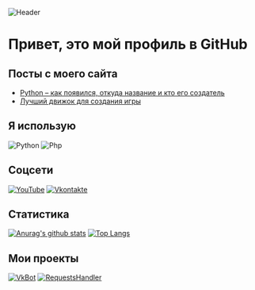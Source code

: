![Header](https://github.uprj.ru/logo.png)

# Привет, это мой профиль в GitHub

## Посты с моего сайта
<!-- BLOG-POST-LIST:START -->
- [Python – как появился, откуда название и кто его создатель](https://uprj.ru/2020/11/16/pythonhistory/)
- [Лучший движок для создания игры](https://uprj.ru/2020/10/25/topengine/)
<!-- BLOG-POST-LIST:END -->

## Я использую
![Python](https://img.shields.io/badge/-Python-090909??style=for-the-badge&logo=python)
![Php](https://img.shields.io/badge/-Php-090909??style=for-the-badge&logo=php)

## Соцсети
[![YouTube](https://img.shields.io/badge/-YouTube-090909??style=for-the-badge&logo=YouTube&logoColor=FF0000)](https://youtube.com/antube123)
[![Vkontakte](https://img.shields.io/badge/-VK-090909??style=for-the-badge&logo=VK)](https://vk.com/uprjvk)
## Статистика
[![Anurag's github stats](https://github-readme-stats.vercel.app/api?username=uprjprogger)](https://github.com/anuraghazra/github-readme-stats)
[![Top Langs](https://github-readme-stats.vercel.app/api/top-langs/?username=uprjprogger&layout=compact)](https://github.com/anuraghazra/github-readme-stats)
## Мои проекты
[![VkBot](https://github-readme-stats.vercel.app/api/pin/?username=uprjprogger&repo=examplevkbot)](https://github.com/anuraghazra/github-readme-stats)
[![RequestsHandler](https://github-readme-stats.vercel.app/api/pin/?username=uprjprogger&repo=requestsHandler)](https://github.com/anuraghazra/github-readme-stats)
